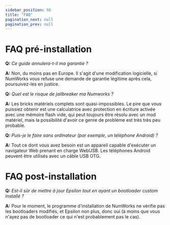 ```yaml
---
sidebar_position: 98
title: "FAQ"
pagination_next: null
pagination_prev: null
---
```


# FAQ pré-installation

**Q:** *Ce guide annulera-t-il ma garantie ?*

**A:** Non, du moins pas en Europe. Il s'agit d'une modification logicielle, si NumWorks vous refuse une demande de garantie légitime après cela, poursuivez-les en justice.

**Q:** *Quel est le risque de jailbreaker ma Numworks ?*

**A:** Les bricks matériels complets sont quasi-impossibles. Le pire que vous puissiez obtenir est une calculatrice avec protection en écriture activée avec une mémoire flash vide, qui peut toujours être résolu avec un mod matériel, mais la possibilité d'avoir ce genre de problème est très très peu probable.

**Q:** *Puis-je le faire sans ordinateur (par exemple, un téléphone Android) ?*  
  
**A:** Tout ce dont vous avez besoin est un appareil capable d'exécuter un navigateur Web prenant en charge WebUSB.
Les téléphones Android peuvent être utilisés avec un câble USB OTG.

# FAQ post-installation

**Q:** *Est-il sûr de mettre à jour Epsilon tout en ayant un bootloader custom installé ?*

**A:** Pour le moment, le programme d'installation de NumWorks ne vérifie pas les bootloaders modifiés, et Epsilon non plus, donc oui (à moins que vous n'ayez pas de bootloader ce qui n'est probablement pas le cas).
